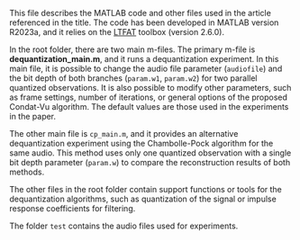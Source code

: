 This file describes the MATLAB code and other files used in the article referenced in the title.
The code has been developed in MATLAB version R2023a, and it relies on the [LTFAT](https://github.com/ltfat/ltfat/releases/tag/v2.6.0) toolbox (version 2.6.0).

In the root folder, there are two main m-files. The primary m-file is **dequantization_main.m**, and it runs a dequantization experiment. In this main file, it is possible to change the audio file parameter (`audiofile`) and the bit depth of both branches (`param.w1`, `param.w2`) for two parallel quantized observations. It is also possible to modify other parameters, such as frame settings, number of iterations, or general options of the proposed Condat-Vu algorithm. The default values are those used in the experiments in the paper.

The other main file is `cp_main.m`, and it provides an alternative dequantization experiment using the Chambolle-Pock algorithm for the same audio. This method uses only one quantized observation with a single bit depth parameter (`param.w`) to compare the reconstruction results of both methods. 

The other files in the root folder contain support functions or tools for the dequantization algorithms, such as quantization of the signal or impulse response coefficients for filtering. 

The folder `test` contains the audio files used for experiments.
